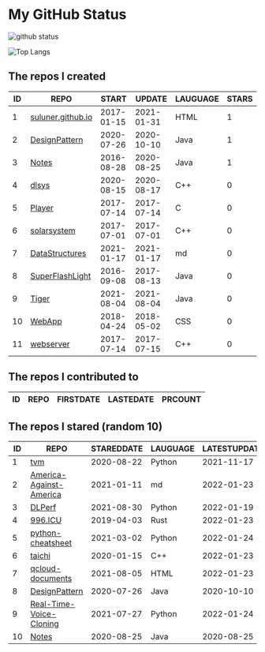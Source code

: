 # My GitHub Status

<img src="https://github-readme-stats-1.yihong0618.vercel.app/api?username=ThaddeusJiang&show_icons=true&&&hide_title=true&count_private=true" alt="github status" />

![Top Langs](https://github-readme-stats-1.yihong0618.vercel.app/api/top-langs/?username=ThaddeusJiang&layout=compact)

<!--START_SECTION:my_github-->
## The repos I created
| ID |                               REPO                                |   START    |   UPDATE   | LAUGUAGE | STARS |
|----|-------------------------------------------------------------------|------------|------------|----------|-------|
|  1 | [suluner.github.io](https://github.com/suluner/suluner.github.io) | 2017-01-15 | 2021-01-31 | HTML     |     1 |
|  2 | [DesignPattern](https://github.com/suluner/DesignPattern)         | 2020-07-26 | 2020-10-10 | Java     |     1 |
|  3 | [Notes](https://github.com/suluner/Notes)                         | 2016-08-28 | 2020-08-25 | Java     |     1 |
|  4 | [dlsys](https://github.com/suluner/dlsys)                         | 2020-08-15 | 2020-08-17 | C++      |     0 |
|  5 | [Player](https://github.com/suluner/Player)                       | 2017-07-14 | 2017-07-14 | C        |     0 |
|  6 | [solarsystem](https://github.com/suluner/solarsystem)             | 2017-07-01 | 2017-07-01 | C++      |     0 |
|  7 | [DataStructures](https://github.com/suluner/DataStructures)       | 2021-01-17 | 2021-01-17 | md       |     0 |
|  8 | [SuperFlashLight](https://github.com/suluner/SuperFlashLight)     | 2016-09-08 | 2017-08-13 | Java     |     0 |
|  9 | [Tiger](https://github.com/suluner/Tiger)                         | 2021-08-04 | 2021-08-04 | Java     |     0 |
| 10 | [WebApp](https://github.com/suluner/WebApp)                       | 2018-04-24 | 2018-05-02 | CSS      |     0 |
| 11 | [webserver](https://github.com/suluner/webserver)                 | 2017-07-14 | 2017-07-15 | C++      |     0 |

## The repos I contributed to
| ID | REPO | FIRSTDATE | LASTEDATE | PRCOUNT |
|----|------|-----------|-----------|---------|

## The repos I stared (random 10)
| ID |                                      REPO                                       | STAREDDATE | LAUGUAGE | LATESTUPDATE |
|----|---------------------------------------------------------------------------------|------------|----------|--------------|
|  1 | [tvm](https://github.com/tqchen/tvm)                                            | 2020-08-22 | Python   | 2021-11-17   |
|  2 | [America-Against-America](https://github.com/zealotCE/America-Against-America)  | 2021-01-11 | md       | 2022-01-23   |
|  3 | [DLPerf](https://github.com/Oneflow-Inc/DLPerf)                                 | 2021-08-30 | Python   | 2022-01-19   |
|  4 | [996.ICU](https://github.com/996icu/996.ICU)                                    | 2019-04-03 | Rust     | 2022-01-23   |
|  5 | [python-cheatsheet](https://github.com/gto76/python-cheatsheet)                 | 2021-03-02 | Python   | 2022-01-24   |
|  6 | [taichi](https://github.com/taichi-dev/taichi)                                  | 2020-01-15 | C++      | 2022-01-23   |
|  7 | [qcloud-documents](https://github.com/tencentyun/qcloud-documents)              | 2021-08-05 | HTML     | 2022-01-23   |
|  8 | [DesignPattern](https://github.com/suluner/DesignPattern)                       | 2020-07-26 | Java     | 2020-10-10   |
|  9 | [Real-Time-Voice-Cloning](https://github.com/CorentinJ/Real-Time-Voice-Cloning) | 2021-07-27 | Python   | 2022-01-24   |
| 10 | [Notes](https://github.com/suluner/Notes)                                       | 2020-08-25 | Java     | 2020-08-25   |

<!--END_SECTION:my_github-->